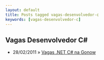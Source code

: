 ```yaml
---
layout: default
title: Posts tagged vagas-desenvolvedor-c
keywords: [vagas-desenvolvedor-c]
---
```

<h2 class="category">Vagas Desenvolvedor C#</h2>
<ul class="posts">
<li>
<p>
<span class="date">28/02/2011</span> &raquo; 
<a href="/blog/vagas-net-csharp-na-gonow">Vagas .NET C# na Gonow</a>
</p>
</li> 
</ul>

